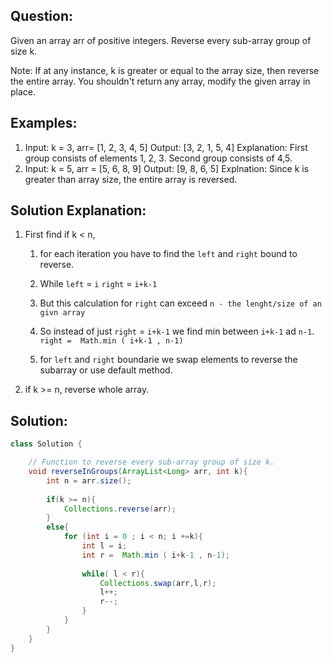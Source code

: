 ## Question:
Given an array arr of positive integers. Reverse every sub-array group of size k.

Note: If at any instance, k is greater or equal to the array size, then reverse the entire array. You shouldn't return any array, modify the given array in place.

## Examples:
1. Input: k = 3, arr= [1, 2, 3, 4, 5]
Output: [3, 2, 1, 5, 4]
Explanation: First group consists of elements 1, 2, 3. Second group consists of 4,5.
2. Input: k = 5, arr = [5, 6, 8, 9]
Output: [9, 8, 6, 5]
Explnation: Since k is greater than array size, the entire array is reversed.

## Solution Explanation:
1. First find if k < n,
    1. for each iteration you have to find the `left` and `right` bound to reverse.
    2. While `left` = `i`
              `right` = `i+k-1`

    3. But this calculation for `right` can exceed `n - the lenght/size of an givn array`
    4. So instead of just `right` = `i+k-1` we find min between `i+k-1` ad `n-1`. `right =  Math.min ( i+k-1 , n-1)`
    5. for `left` and `right`  boundarie we swap elements to reverse the subarray or use default method.
2. if k >= n, reverse whole array.

## Solution:

```java
class Solution {

    // Function to reverse every sub-array group of size k.
    void reverseInGroups(ArrayList<Long> arr, int k){
        int n = arr.size();
        
        if(k >= n){
            Collections.reverse(arr);
        }
        else{
            for (int i = 0 ; i < n; i +=k){
                int l = i;
                int r =  Math.min ( i+k-1 , n-1);
                
                while( l < r){
                    Collections.swap(arr,l,r);
                    l++;
                    r--;
                }
            }
        }
    }
}
```